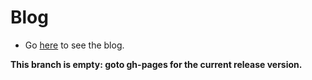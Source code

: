 # Blog

+ Go [here](https://lehmacdj.github.io/blog) to see the blog.

**This branch is empty: goto gh-pages for the current release version.**
